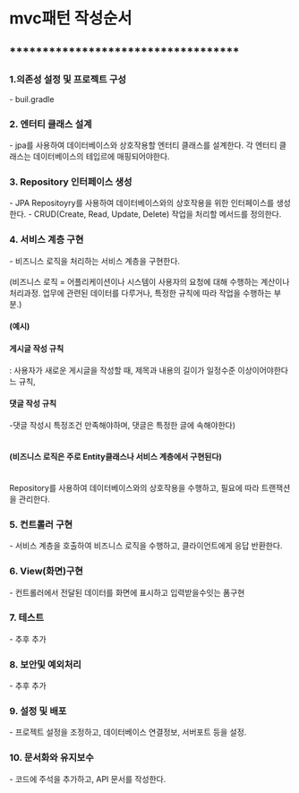 <h1>mvc패턴 작성순서</h1>
<h2>***********************************</h2>


<h3>1.의존성 설정 및 프로젝트 구성</h3>
- buil.gradle

<h3>2. 엔터티 클래스 설계</h3>
- jpa를 사용하여 데이터베이스와 상호작용할 엔터티 클래스를 설계한다.
각 엔터티 클래스는 데이터베이스의 테입르에 매핑되어야한다.

<h3>3. Repository 인터페이스 생성</h3>
- JPA Repositoyry를 사용하여 데이터베이스와의 상호작용을 위한 인터페이스를 생성한다.
- CRUD(Create, Read, Update, Delete) 작업을 처리할 메서드를 정의한다.

<h3>4. 서비스 계층 구현</h3>
- 비즈니스 로직을 처리하는 서비스 계층을 구현한다.
<br><br>(비즈니스 로직 = 어플리케이션이나 시스템이 사용자의 요청에 대해 수행하는 계산이나 처리과정. 업무에 관련된 데이터를 다루거나, 특정한 규칙에 따라 작업을 수행하는 부분.)
<h4>(예시)</h4> <h4>게시글 작성 규칙</h4>: 사용자가 새로운 게시글을 작성할 때, 제목과 내용의 길이가 일정수준 이상이어야한다느 규칙,<h4>댓글 작성 규칙</h4>-댓글 작성시 특정조건 만족해야하며, 댓글은 특정한 글에 속해야한다)
<br><br><h4>(비즈니스 로직은 주로 Entity클래스나 서비스 계층에서 구현된다)</h4>
<br>
  Repository를 사용하여 데이터베이스와의 상호작용을 수행하고, 필요에 따라 트랜잭션을 관리한다.

<h3>5. 컨트롤러 구현</h3>
- 서비스 계층을 호출하여 비즈니스 로직을 수행하고, 클라이언트에게 응답 반환한다.

<h3>6. View(화면)구현</h3>
- 컨트롤러에서 전달된 데이터를 화면에 표시하고 입력받을수잇는 폼구현

<h3>7. 테스트</h3>
- 추후 추가

<h3>8. 보안및 예외처리</h3>
- 추후 추가

<h3>9. 설정 및 배포</h3>
- 프로젝트 설정을 조정하고, 데이터베이스 연결정보, 서버포트 등을 설정.

<h3>10. 문서화와 유지보수</h3>
- 코드에 주석을 추가하고, API 문서를 작성한다.
